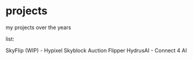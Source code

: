 # projects

my projects over the years

list:

SkyFlip (WIP) - Hypixel Skyblock Auction Flipper
HydrusAI - Connect 4 AI
